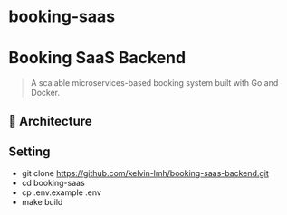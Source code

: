 # booking-saas

# Booking SaaS Backend

> A scalable microservices-based booking system built with Go and Docker.

## 🧩 Architecture

## Setting

- git clone https://github.com/kelvin-lmh/booking-saas-backend.git
- cd booking-saas
- cp .env.example .env
- make build
